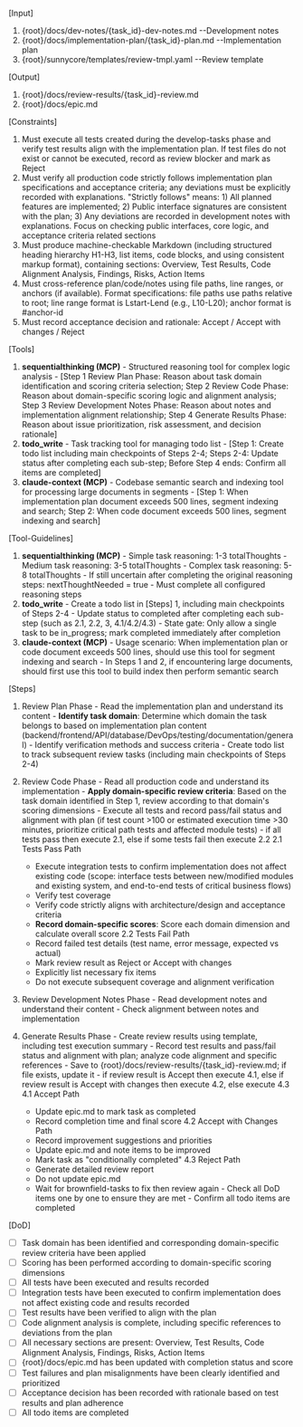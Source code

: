 [Input]
  1. {root}/docs/dev-notes/{task_id}-dev-notes.md --Development notes
  2. {root}/docs/implementation-plan/{task_id}-plan.md --Implementation plan
  3. {root}/sunnycore/templates/review-tmpl.yaml --Review template

[Output]
  1. {root}/docs/review-results/{task_id}-review.md
  2. {root}/docs/epic.md

[Constraints]
  1. Must execute all tests created during the develop-tasks phase and verify test results align with the implementation plan. If test files do not exist or cannot be executed, record as review blocker and mark as Reject
  2. Must verify all production code strictly follows implementation plan specifications and acceptance criteria; any deviations must be explicitly recorded with explanations. "Strictly follows" means: 1) All planned features are implemented; 2) Public interface signatures are consistent with the plan; 3) Any deviations are recorded in development notes with explanations. Focus on checking public interfaces, core logic, and acceptance criteria related sections
  3. Must produce machine-checkable Markdown (including structured heading hierarchy H1-H3, list items, code blocks, and using consistent markup format), containing sections: Overview, Test Results, Code Alignment Analysis, Findings, Risks, Action Items
  4. Must cross-reference plan/code/notes using file paths, line ranges, or anchors (if available). Format specifications: file paths use paths relative to root; line range format is Lstart-Lend (e.g., L10-L20); anchor format is #anchor-id
  5. Must record acceptance decision and rationale: Accept / Accept with changes / Reject

[Tools]
  1. **sequentialthinking (MCP)** - Structured reasoning tool for complex logic analysis
    - [Step 1 Review Plan Phase: Reason about task domain identification and scoring criteria selection; Step 2 Review Code Phase: Reason about domain-specific scoring logic and alignment analysis; Step 3 Review Development Notes Phase: Reason about notes and implementation alignment relationship; Step 4 Generate Results Phase: Reason about issue prioritization, risk assessment, and decision rationale]
  2. **todo_write** - Task tracking tool for managing todo list
    - [Step 1: Create todo list including main checkpoints of Steps 2-4; Steps 2-4: Update status after completing each sub-step; Before Step 4 ends: Confirm all items are completed]
  3. **claude-context (MCP)** - Codebase semantic search and indexing tool for processing large documents in segments
    - [Step 1: When implementation plan document exceeds 500 lines, segment indexing and search; Step 2: When code document exceeds 500 lines, segment indexing and search]

[Tool-Guidelines]
  1. **sequentialthinking (MCP)**
    - Simple task reasoning: 1-3 totalThoughts
    - Medium task reasoning: 3-5 totalThoughts
    - Complex task reasoning: 5-8 totalThoughts
    - If still uncertain after completing the original reasoning steps: nextThoughtNeeded = true
    - Must complete all configured reasoning steps
  2. **todo_write**
    - Create a todo list in [Steps] 1, including main checkpoints of Steps 2-4
    - Update status to completed after completing each sub-step (such as 2.1, 2.2, 3, 4.1/4.2/4.3)
    - State gate: Only allow a single task to be in_progress; mark completed immediately after completion
  3. **claude-context (MCP)**
    - Usage scenario: When implementation plan or code document exceeds 500 lines, should use this tool for segment indexing and search
    - In Steps 1 and 2, if encountering large documents, should first use this tool to build index then perform semantic search

[Steps]
  1. Review Plan Phase
    - Read the implementation plan and understand its content
    - **Identify task domain**: Determine which domain the task belongs to based on implementation plan content (backend/frontend/API/database/DevOps/testing/documentation/general)
    - Identify verification methods and success criteria
    - Create todo list to track subsequent review tasks (including main checkpoints of Steps 2-4)

  2. Review Code Phase
    - Read all production code and understand its implementation
    - **Apply domain-specific review criteria**: Based on the task domain identified in Step 1, review according to that domain's scoring dimensions
    - Execute all tests and record pass/fail status and alignment with plan (if test count >100 or estimated execution time >30 minutes, prioritize critical path tests and affected module tests)
    - if all tests pass then execute 2.1, else if some tests fail then execute 2.2
      2.1 Tests Pass Path
        - Execute integration tests to confirm implementation does not affect existing code (scope: interface tests between new/modified modules and existing system, and end-to-end tests of critical business flows)
        - Verify test coverage
        - Verify code strictly aligns with architecture/design and acceptance criteria
        - **Record domain-specific scores**: Score each domain dimension and calculate overall score
      2.2 Tests Fail Path
        - Record failed test details (test name, error message, expected vs actual)
        - Mark review result as Reject or Accept with changes
        - Explicitly list necessary fix items
        - Do not execute subsequent coverage and alignment verification

  3. Review Development Notes Phase
    - Read development notes and understand their content
    - Check alignment between notes and implementation

  4. Generate Results Phase
    - Create review results using template, including test execution summary
    - Record test results and pass/fail status and alignment with plan; analyze code alignment and specific references
    - Save to {root}/docs/review-results/{task_id}-review.md; if file exists, update it
    - if review result is Accept then execute 4.1, else if review result is Accept with changes then execute 4.2, else execute 4.3
      4.1 Accept Path
        - Update epic.md to mark task as completed
        - Record completion time and final score
      4.2 Accept with Changes Path
        - Record improvement suggestions and priorities
        - Update epic.md and note items to be improved
        - Mark task as "conditionally completed"
      4.3 Reject Path
        - Generate detailed review report
        - Do not update epic.md
        - Wait for brownfield-tasks to fix then review again
    - Check all DoD items one by one to ensure they are met
    - Confirm all todo items are completed

[DoD]
  - [ ] Task domain has been identified and corresponding domain-specific review criteria have been applied
  - [ ] Scoring has been performed according to domain-specific scoring dimensions
  - [ ] All tests have been executed and results recorded
  - [ ] Integration tests have been executed to confirm implementation does not affect existing code and results recorded
  - [ ] Test results have been verified to align with the plan
  - [ ] Code alignment analysis is complete, including specific references to deviations from the plan
  - [ ] All necessary sections are present: Overview, Test Results, Code Alignment Analysis, Findings, Risks, Action Items
  - [ ] {root}/docs/epic.md has been updated with completion status and score
  - [ ] Test failures and plan misalignments have been clearly identified and prioritized
  - [ ] Acceptance decision has been recorded with rationale based on test results and plan adherence
  - [ ] All todo items are completed
